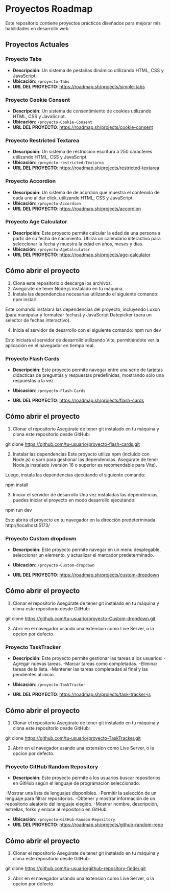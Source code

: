 # Proyectos Roadmap

Este repositorio contiene proyectos prácticos diseñados para mejorar mis habilidades en desarrollo web.

## Proyectos Actuales

### Proyecto Tabs
- **Descripción**: Un sistema de pestañas dinámico utilizando HTML, CSS y JavaScript.
- **Ubicación**: `/proyecto-Tabs`
- **URL DEL PROYECTO**: https://roadmap.sh/projects/simple-tabs

### Proyecto Cookie Consent
- **Descripción**: Un sistema de consentimiento de cookies utilizando HTML, CSS y JavaScript.
- **Ubicación**: `/proyecto-Cookie-Consent`
- **URL DEL PROYECTO**: https://roadmap.sh/projects/cookie-consent

### Proyecto Restricted Textarea
- **Descripción**: Un sistema de restriccion escritura a 250 caracteres utilizando HTML, CSS y JavaScript.
- **Ubicación**: `/proyecto-restricted-Textarea`
- **URL DEL PROYECTO**: https://roadmap.sh/projects/restricted-textarea

### Proyecto Accordion
- **Descripción**: Un sistema de de acordion que muestra el contenido de cada uno al dar click, utilizando HTML, CSS y JavaScript.
- **Ubicación**: `/proyecto-Accordion`
- **URL DEL PROYECTO**: https://roadmap.sh/projects/accordion


### Proyecto Age Calculator
- **Descripción**: Este proyecto permite calcular la edad de una persona a partir de su fecha de nacimiento. Utiliza un calendario interactivo para seleccionar la fecha y muestra la edad en años, meses y días.
- **Ubicación**: `/proyecto-AgeCalculator`
- **URL DEL PROYECTO**: https://roadmap.sh/projects/age-calculator

## Cómo abrir el proyecto

1. Clona este repositorio o descarga los archivos.
2. Asegúrate de tener Node.js instalado en tu máquina.
3. Instala las dependencias necesarias utilizando el siguiente comando: npm install

Este comando instalará las dependencias del proyecto, incluyendo Luxon (para manipular y formatear fechas) y JavaScript Datepicker (para un selector de fechas interactivo).

4. Inicia el servidor de desarrollo con el siguiente comando: npm run dev

Esto iniciará el servidor de desarrollo utilizando Vite, permitiéndote ver la aplicación en el navegador en tiempo real.

### Proyecto Flash Cards
- **Descripción**: Este proyecto permite navegar entre una serie de tarjetas didacticas de preguntas y respuestas predefinidas, mostrando solo una respuestas a la vez.

- **Ubicación**: `/proyecto-Flash-Cards`
- **URL DEL PROYECTO**: https://roadmap.sh/projects/flash-cards

## Cómo abrir el proyecto

1. Clonar el repositorio
Asegúrate de tener git instalado en tu máquina y clona este repositorio desde GitHub:

git clone https://github.com/tu-usuario/proyecto-flash-cards.git

2. Instalar las dependencias
Este proyecto utiliza npm (incluido con Node.js) o yarn para gestionar las dependencias. Asegúrate de tener Node.js instalado (versión 16 o superior es recomendable para Vite).

Luego, instala las dependencias ejecutando el siguiente comando:

npm install

3. Iniciar el servidor de desarrollo
Una vez instaladas las dependencias, puedes iniciar el proyecto en modo desarrollo ejecutando:

npm run dev

Esto abrirá el proyecto en tu navegador en la dirección predeterminada http://localhost:5173/

### Proyecto Custom dropdown
- **Descripción**: Este proyecto permite navegar en un menu desplegable, seleccionar un elemento,
y actualizar el marcador predeterminado.

- **Ubicación**: `/proyecto-Custom-dropdown`
- **URL DEL PROYECTO**: https://roadmap.sh/projects/custom-dropdown

## Cómo abrir el proyecto

1. Clonar el repositorio
Asegúrate de tener git instalado en tu máquina y clona este repositorio desde GitHub:

git clone https://github.com/tu-usuario/proyecto-Custom-dropdown.git

2. Abrir en el navegador usando una extension como Live Server, o la opcion por defecto.

### Proyecto TaskTracker
- **Descripción**: Este proyecto permite gestionar las tareas a los usuarios:
-Agregar nuevas tareas.
-Marcar tareas como completadas.
-Eliminar tareas de la lista.
-Mantener las tareas completadas al final y las pendientes al inicio.

- **Ubicación**: `/proyecto-TaskTracker`
- **URL DEL PROYECTO**: https://roadmap.sh/projects/task-tracker-js

## Cómo abrir el proyecto

1. Clonar el repositorio
Asegúrate de tener git instalado en tu máquina y clona este repositorio desde GitHub:

git clone https://github.com/tu-usuario/proyecto-TaskTracker.git

2. Abrir en el navegador usando una extension como Live Server, o la opcion por defecto.

### Proyecto GitHub Random Repository
- **Descripción**: Este proyecto permite a los usuarios buscar repositorios en GitHub según el lenguaje de programación seleccionado:

-Mostrar una lista de lenguajes disponibles.
-Permitir la selección de un lenguaje para filtrar repositorios.
-Obtener y mostrar información de un repositorio aleatorio del lenguaje elegido.
-Mostrar nombre, descripción, estrellas, forks y enlace al repositorio en GitHub.

- **Ubicación**: `/proyecto-GitHub-Random-Repository`
- **URL DEL PROYECTO**: https://roadmap.sh/projects/github-random-repo

## Cómo abrir el proyecto

1. Clonar el repositorio
Asegúrate de tener git instalado en tu máquina y clona este repositorio desde GitHub:

git clone https://github.com/tu-usuario/github-repository-finder.git

2. Abrir en el navegador usando una extension como Live Server, o la opcion por defecto.